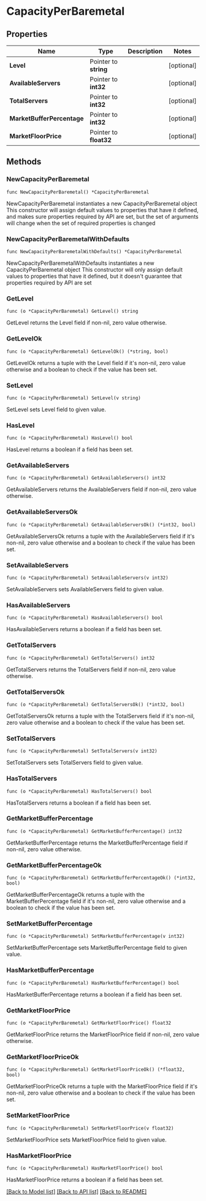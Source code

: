 # CapacityPerBaremetal

## Properties

Name | Type | Description | Notes
------------ | ------------- | ------------- | -------------
**Level** | Pointer to **string** |  | [optional] 
**AvailableServers** | Pointer to **int32** |  | [optional] 
**TotalServers** | Pointer to **int32** |  | [optional] 
**MarketBufferPercentage** | Pointer to **int32** |  | [optional] 
**MarketFloorPrice** | Pointer to **float32** |  | [optional] 

## Methods

### NewCapacityPerBaremetal

`func NewCapacityPerBaremetal() *CapacityPerBaremetal`

NewCapacityPerBaremetal instantiates a new CapacityPerBaremetal object
This constructor will assign default values to properties that have it defined,
and makes sure properties required by API are set, but the set of arguments
will change when the set of required properties is changed

### NewCapacityPerBaremetalWithDefaults

`func NewCapacityPerBaremetalWithDefaults() *CapacityPerBaremetal`

NewCapacityPerBaremetalWithDefaults instantiates a new CapacityPerBaremetal object
This constructor will only assign default values to properties that have it defined,
but it doesn't guarantee that properties required by API are set

### GetLevel

`func (o *CapacityPerBaremetal) GetLevel() string`

GetLevel returns the Level field if non-nil, zero value otherwise.

### GetLevelOk

`func (o *CapacityPerBaremetal) GetLevelOk() (*string, bool)`

GetLevelOk returns a tuple with the Level field if it's non-nil, zero value otherwise
and a boolean to check if the value has been set.

### SetLevel

`func (o *CapacityPerBaremetal) SetLevel(v string)`

SetLevel sets Level field to given value.

### HasLevel

`func (o *CapacityPerBaremetal) HasLevel() bool`

HasLevel returns a boolean if a field has been set.

### GetAvailableServers

`func (o *CapacityPerBaremetal) GetAvailableServers() int32`

GetAvailableServers returns the AvailableServers field if non-nil, zero value otherwise.

### GetAvailableServersOk

`func (o *CapacityPerBaremetal) GetAvailableServersOk() (*int32, bool)`

GetAvailableServersOk returns a tuple with the AvailableServers field if it's non-nil, zero value otherwise
and a boolean to check if the value has been set.

### SetAvailableServers

`func (o *CapacityPerBaremetal) SetAvailableServers(v int32)`

SetAvailableServers sets AvailableServers field to given value.

### HasAvailableServers

`func (o *CapacityPerBaremetal) HasAvailableServers() bool`

HasAvailableServers returns a boolean if a field has been set.

### GetTotalServers

`func (o *CapacityPerBaremetal) GetTotalServers() int32`

GetTotalServers returns the TotalServers field if non-nil, zero value otherwise.

### GetTotalServersOk

`func (o *CapacityPerBaremetal) GetTotalServersOk() (*int32, bool)`

GetTotalServersOk returns a tuple with the TotalServers field if it's non-nil, zero value otherwise
and a boolean to check if the value has been set.

### SetTotalServers

`func (o *CapacityPerBaremetal) SetTotalServers(v int32)`

SetTotalServers sets TotalServers field to given value.

### HasTotalServers

`func (o *CapacityPerBaremetal) HasTotalServers() bool`

HasTotalServers returns a boolean if a field has been set.

### GetMarketBufferPercentage

`func (o *CapacityPerBaremetal) GetMarketBufferPercentage() int32`

GetMarketBufferPercentage returns the MarketBufferPercentage field if non-nil, zero value otherwise.

### GetMarketBufferPercentageOk

`func (o *CapacityPerBaremetal) GetMarketBufferPercentageOk() (*int32, bool)`

GetMarketBufferPercentageOk returns a tuple with the MarketBufferPercentage field if it's non-nil, zero value otherwise
and a boolean to check if the value has been set.

### SetMarketBufferPercentage

`func (o *CapacityPerBaremetal) SetMarketBufferPercentage(v int32)`

SetMarketBufferPercentage sets MarketBufferPercentage field to given value.

### HasMarketBufferPercentage

`func (o *CapacityPerBaremetal) HasMarketBufferPercentage() bool`

HasMarketBufferPercentage returns a boolean if a field has been set.

### GetMarketFloorPrice

`func (o *CapacityPerBaremetal) GetMarketFloorPrice() float32`

GetMarketFloorPrice returns the MarketFloorPrice field if non-nil, zero value otherwise.

### GetMarketFloorPriceOk

`func (o *CapacityPerBaremetal) GetMarketFloorPriceOk() (*float32, bool)`

GetMarketFloorPriceOk returns a tuple with the MarketFloorPrice field if it's non-nil, zero value otherwise
and a boolean to check if the value has been set.

### SetMarketFloorPrice

`func (o *CapacityPerBaremetal) SetMarketFloorPrice(v float32)`

SetMarketFloorPrice sets MarketFloorPrice field to given value.

### HasMarketFloorPrice

`func (o *CapacityPerBaremetal) HasMarketFloorPrice() bool`

HasMarketFloorPrice returns a boolean if a field has been set.


[[Back to Model list]](../README.md#documentation-for-models) [[Back to API list]](../README.md#documentation-for-api-endpoints) [[Back to README]](../README.md)


